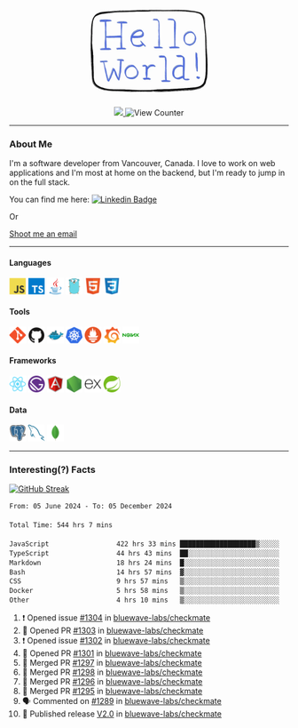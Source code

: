 <div align="center">
    <img src="./img/hello_world.webp" height="200px" width="">
    <div>
        <a href="https://www.linkedin.com/in/ajhollid">
            <img src="https://img.shields.io/badge/LinkedIn-blue"/>
        </a>
        <img src="https://komarev.com/ghpvc/?username=ajhollid&color=yellow" alt="View Counter">
    </div>
</div>

---

### About Me

I'm a software developer from Vancouver, Canada. I love to work on web applications and I'm most at home on the backend, but I'm ready to jump in on the full stack.

You can find me here: [![Linkedin Badge](https://img.shields.io/badge/-ajhollid-blue?style=flat&logo=Linkedin&logoColor=white)](https://www.linkedin.com/in/ajhollid)

Or

[Shoot me an email](mailto:ajhollid@gmail.com)

---

#### Languages

<div>
    <img src="./img/devicons/javascript-original.svg" width=30 height=30 alt="JavaScript">
    <img src="/img/devicons/typescript-original.svg" width=30 height=30 alt="TypeScript">
    <img src="./img/devicons/java-original.svg" width=30 height=30 alt="Java">
    <img src="./img/devicons/go-original.svg" width=30 height=30 alt="Golang">
    <img src="./img/devicons/html5-original.svg" width=30 height=30 alt="HTML 5">
    <img src="./img/devicons/css3-original.svg" width=30 height=30 alt="CSS 3">
</div>

#### Tools

<div>
    <img src="./img/devicons/git-original.svg" width=30 height=30 alt="Git">
    <img src="./img/devicons/github-original.svg" width=30 height=30 alt="Github">
    <img src="./img/devicons/docker-original.svg" width=30 
    height=30 alt="Docker">
    <img src="./img/devicons/kubernetes-original.svg" width=30 height=30 alt="K8">
    <img src="./img/devicons/prometheus-original.svg" width=30 height=30 alt="Prometheus">
    <img src="./img/devicons/grafana-original.svg" width=30 height=30 alt="Grafana">
    <img src="./img/devicons/nginx-original.svg" width=30 height=30 alt="Nginx">
</div>

#### Frameworks

<div>
    <img src="./img/devicons/react-original.svg" width=30 height=30 alt="React">
    <img src="./img/devicons/gatsby-original.svg" width=30 height=30 alt="Gatsby">
    <img src="./img/devicons/angularjs-original.svg" width=30 height=30 alt="AngularJS">
    <img src="./img/devicons/nodejs-original.svg" width=30 height=30 alt="NodeJS">
    <img src="./img/devicons/express-original.svg" width=30 height=30 alt="Express">
    <img src="./img/devicons/spring-original.svg" width=30 height=30 alt="Spring">
</div>

#### Data

<div>
    <img src="./img/devicons/postgresql-original.svg" width=30 height=30 alt="Postgresql">
    <img src="./img/devicons/mysql-original.svg" width=30 height=30 alt="Mysql">
    <img src="./img/devicons/mongodb-original.svg" width=30 height=30 alt="MongoDB">
</div>

---

### Interesting(?) Facts

[![GitHub Streak](http://github-readme-streak-stats.herokuapp.com?user=ajhollid)](https://git.io/streak-stats)

 <!--START_SECTION:waka-->

```txt
From: 05 June 2024 - To: 05 December 2024

Total Time: 544 hrs 7 mins

JavaScript                 422 hrs 33 mins ███████████████████▒░░░░░   77.07 %
TypeScript                 44 hrs 43 mins  ██░░░░░░░░░░░░░░░░░░░░░░░   08.16 %
Markdown                   18 hrs 24 mins  █░░░░░░░░░░░░░░░░░░░░░░░░   03.36 %
Bash                       14 hrs 57 mins  ▓░░░░░░░░░░░░░░░░░░░░░░░░   02.73 %
CSS                        9 hrs 57 mins   ▒░░░░░░░░░░░░░░░░░░░░░░░░   01.82 %
Docker                     5 hrs 58 mins   ▒░░░░░░░░░░░░░░░░░░░░░░░░   01.09 %
Other                      4 hrs 10 mins   ▒░░░░░░░░░░░░░░░░░░░░░░░░   00.76 %
```

<!--END_SECTION:waka-->


<!--START_SECTION:activity-->
1. ❗ Opened issue [#1304](https://github.com/bluewave-labs/checkmate/issues/1304) in [bluewave-labs/checkmate](https://github.com/bluewave-labs/checkmate)
2. 💪 Opened PR [#1303](https://github.com/bluewave-labs/checkmate/pull/1303) in [bluewave-labs/checkmate](https://github.com/bluewave-labs/checkmate)
3. ❗ Opened issue [#1302](https://github.com/bluewave-labs/checkmate/issues/1302) in [bluewave-labs/checkmate](https://github.com/bluewave-labs/checkmate)
4. 💪 Opened PR [#1301](https://github.com/bluewave-labs/checkmate/pull/1301) in [bluewave-labs/checkmate](https://github.com/bluewave-labs/checkmate)
5. 🎉 Merged PR [#1297](https://github.com/bluewave-labs/checkmate/pull/1297) in [bluewave-labs/checkmate](https://github.com/bluewave-labs/checkmate)
6. 🎉 Merged PR [#1298](https://github.com/bluewave-labs/checkmate/pull/1298) in [bluewave-labs/checkmate](https://github.com/bluewave-labs/checkmate)
7. 🎉 Merged PR [#1296](https://github.com/bluewave-labs/checkmate/pull/1296) in [bluewave-labs/checkmate](https://github.com/bluewave-labs/checkmate)
8. 🎉 Merged PR [#1295](https://github.com/bluewave-labs/checkmate/pull/1295) in [bluewave-labs/checkmate](https://github.com/bluewave-labs/checkmate)
9. 🗣 Commented on [#1289](https://github.com/bluewave-labs/checkmate/issues/1289#issuecomment-2519949433) in [bluewave-labs/checkmate](https://github.com/bluewave-labs/checkmate)
10. 🚀 Published release [V2.0](https://github.com/bluewave-labs/checkmate/releases/tag/v2.0) in [bluewave-labs/checkmate](https://github.com/bluewave-labs/checkmate)
<!--END_SECTION:activity-->
